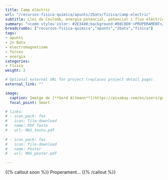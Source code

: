```yaml
---
title: Camp elèctric
url: "/recursos-fisica-quimica/apunts/2batx/fisica/camp-electric"
subtitle: Llei de Coulomb, energia potencial, potencial i flux elèctric
summary: "<code style='color: #2E3440;background:#88C0D0'>PROPERAMENT</code> <br> Llei de Coulomb. Energia potencial i potencial elèctric. Flux elèctric."
breadcrumbs: ["recursos-fisica-quimica","apunts","2batx","fisica"]
tags:
- apunts
- 2n Batx
- electromagnetisme
- forces
- energia
categories:
- Física
weight: 2

# Optional external URL for project (replaces project detail page).
external_link: ""

image:
  caption: Imatge de [**Gerd Altmann**](https://pixabay.com/es/users/geralt-9301/) en [Pixabay](https://pixabay.com/es/)
  focal_point: Smart

# links:
# - icon_pack: fas
#   icon: file-download
#   name: PDF Texto
#   url: MAS_texto.pdf
  
# - icon_pack: fas
#   icon: file-download
#   name: Póster
#   url: MAS_poster.pdf

---
```


<!-- <iframe src="https://phet.colorado.edu/sims/html/coulombs-law/latest/coulombs-law_es.html" width="800" height="600" scrolling="no" allowfullscreen></iframe> -->

{{% callout soon %}}
Properament...
{{% /callout %}}